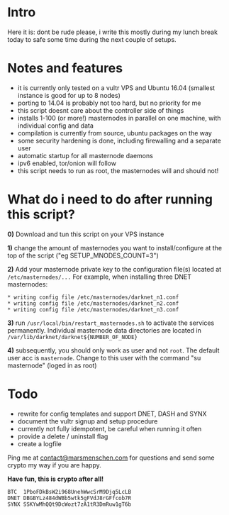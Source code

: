 # Intro

Here it is: dont be rude please, i write this mostly during my lunch break today to safe some time during the next couple of setups.

# Notes and features
* it is currently only tested on a vultr VPS and Ubuntu 16.04 (smallest instance is good for up to 8 nodes)
* porting to 14.04 is probably not too hard, but no priority for me
* this script doesnt care about the controller side of things
* installs 1-100 (or more!) masternodes in parallel on one machine, with individual config and data
* compilation is currently from source, ubuntu packages on the way
* some security hardening is done, including firewalling and a separate user
* automatic startup for all masternode daemons
* ipv6 enabled, tor/onion will follow
* this script needs to run as root, the masternodes will and should not!

# What do i need to do after running this script?
**0)** Download and tun this script on your VPS instance

**1)** change the amount of masternodes you want to install/configure at the top of the script ("eg SETUP_MNODES_COUNT=3")

**2)** Add your masternode private key to the configuration file(s) located at ```/etc/masternodes/...```
For example, when installing three DNET masternodes:
```
* writing config file /etc/masternodes/darknet_n1.conf
* writing config file /etc/masternodes/darknet_n2.conf
* writing config file /etc/masternodes/darknet_n3.conf
```

**3)** run ```/usr/local/bin/restart_masternodes.sh``` to activate the services permanently.
   Individual masternode data directories are located in ```/var/lib/darknet/darknet${NUMBER_OF_NODE}```

**4)** subsequently, you should only work as user and not ```root```. The default user acc is ```masternode```.
   Change to this user with the command "su masternode" (loged in as root)

# Todo
* rewrite for config templates and support DNET, DASH and SYNX
* document the vultr signup and setup procedure
* currently not fully idempotent, be careful when running it often
* provide a delete / uninstall flag
* create a logfile 

Ping me at contact@marsmenschen.com for questions and send some crypto my way if you are happy.

**Have fun, this is crypto after all!**
```
BTC  1PboFDkBsW2i968UnehWwcSrM9Djq5LcLB
DNET DBGBYLz484dWBb5wtk5gFVdJ8rGFfcob7R
SYNX SSKYwMhQQt9DcWozt7zA1tR3DmRuw1gT6b
```
